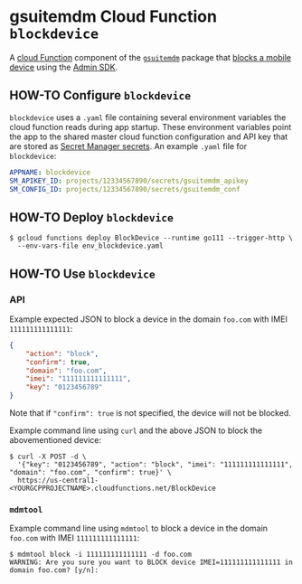 # gsuitemdm Cloud Function `blockdevice` #

A [cloud Function](https://cloud.google.com/functions/) component of the [`gsuitemdm`](https://github.com/rickt/gsuitemdm) package that [blocks a mobile device](https://developers.google.com/admin-sdk/directory/v1/reference/mobiledevices/action) using the [Admin SDK](https://developers.google.com/admin-sdk).

## HOW-TO Configure `blockdevice` ##
`blockdevice` uses a `.yaml` file containing several environment variables the cloud function reads during app startup. These environment variables point the app to the shared master cloud function configuration and API key that are stored as [Secret Manager secrets](https://cloud.google.com/secret-manager/docs/managing-secrets). An example `.yaml` file for `blockdevice`:

```yaml
APPNAME: blockdevice
SM_APIKEY_ID: projects/12334567890/secrets/gsuitemdm_apikey
SM_CONFIG_ID: projects/12334567890/secrets/gsuitemdm_conf
```

## HOW-TO Deploy `blockdevice` ##
```
$ gcloud functions deploy BlockDevice --runtime go111 --trigger-http \
  --env-vars-file env_blockdevice.yaml
```

## HOW-TO Use `blockdevice` ##

### API ###
Example expected JSON to block a device in the domain `foo.com` with IMEI `111111111111111`:
```json
{
	"action": "block",
	"confirm": true,
	"domain": "foo.com",
	"imei": "111111111111111",
	"key": "0123456789"
}
```

Note that if `"confirm": true` is not specified, the device will not be blocked. 

Example command line using `curl` and the above JSON to block the abovementioned device:

```
$ curl -X POST -d \
  '{"key": "0123456789", "action": "block", "imei": "111111111111111", "domain": "foo.com", "confirm": true}' \
  https://us-central1-<YOURGCPPROJECTNAME>.cloudfunctions.net/BlockDevice
```

### `mdmtool` ##
Example command line using `mdmtool` to block a device in the domain `foo.com` with IMEI `111111111111111`:
```
$ mdmtool block -i 111111111111111 -d foo.com
WARNING: Are you sure you want to BLOCK device IMEI=111111111111111 in domain foo.com? [y/n]: 
```
